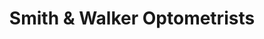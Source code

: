 ---
title: "Smith & Walker Optometrists"
url: /immingham/smith-und-walker-optometrists/
shop: Optiker
---